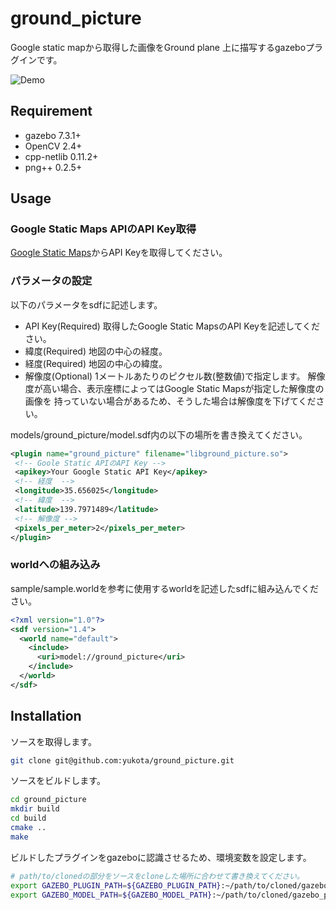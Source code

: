 # ground_picture
Google static mapから取得した画像をGround plane
上に描写するgazeboプラグインです。

![Demo](https://github.com/yukota/ground_picture/wiki/images/demo.jpg)

## Requirement
- gazebo 7.3.1+
- OpenCV 2.4+
- cpp-netlib 0.11.2+
- png++ 0.2.5+

## Usage
### Google Static Maps APIのAPI Key取得
[Google Static Maps](https://developers.google.com/maps/documentation/static-maps)からAPI Keyを取得してください。

### パラメータの設定
以下のパラメータをsdfに記述します。
- API Key(Required)
取得したGoogle Static MapsのAPI Keyを記述してください。
- 緯度(Required)
地図の中心の経度。
- 経度(Required)
地図の中心の緯度。
- 解像度(Optional)
1メートルあたりのピクセル数(整数値)で指定します。
解像度が高い場合、表示座標によってはGoogle Static Mapsが指定した解像度の画像を
持っていない場合があるため、そうした場合は解像度を下げてください。

models/ground_picture/model.sdf内の以下の場所を書き換えてください。
~~~xml
<plugin name="ground_picture" filename="libground_picture.so">
 <!-- Goole Static APIのAPI Key -->
 <apikey>Your Google Static API Key</apikey>
 <!-- 経度  -->
 <longitude>35.656025</longitude>
 <!-- 緯度  -->
 <latitude>139.7971489</latitude>
 <!-- 解像度 -->
 <pixels_per_meter>2</pixels_per_meter>
</plugin>
~~~

### worldへの組み込み
sample/sample.worldを参考に使用するworldを記述したsdfに組み込んでください。
~~~xml
<?xml version="1.0"?>
<sdf version="1.4">
  <world name="default">
    <include>
      <uri>model://ground_picture</uri>
    </include>
  </world>
</sdf>
~~~

## Installation
ソースを取得します。
~~~sh
git clone git@github.com:yukota/ground_picture.git
~~~

ソースをビルドします。
~~~sh
cd ground_picture
mkdir build
cd build
cmake ..
make
~~~

ビルドしたプラグインをgazeboに認識させるため、環境変数を設定します。
~~~sh
# path/to/clonedの部分をソースをcloneした場所に合わせて書き換えてください。
export GAZEBO_PLUGIN_PATH=${GAZEBO_PLUGIN_PATH}:~/path/to/cloned/gazebo_plugin_tutorial/build
export GAZEBO_MODEL_PATH=${GAZEBO_MODEL_PATH}:~/path/to/cloned/gazebo_plugin_tutorial/models
~~~
